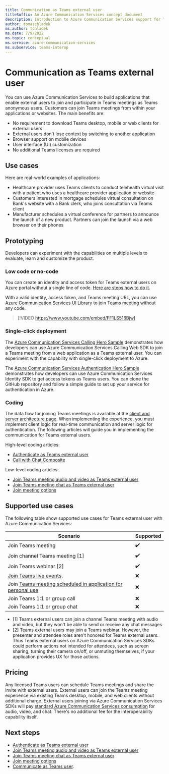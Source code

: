 ```yaml
---
title: Communication as Teams external user
titleSuffix: An Azure Communication Services concept document
description: Introduction to Azure Communication Services support for Teams external users
author: tomaschladek
ms.author: tchladek
ms.date: 7/9/2022
ms.topic: conceptual
ms.service: azure-communication-services
ms.subservice: teams-interop
---
```


# Communication as Teams external user

You can use Azure Communication Services to build applications that enable external users to join and participate in Teams meetings as Teams anonymous users. Customers can join Teams meetings from within your applications or websites. The main benefits are:
- No requirement to download Teams desktop, mobile or web clients for external users
- External users don't lose context by switching to another application
- Browser support on mobile devices
- User interface (UI) customization
- No additional Teams licenses are required

## Use cases
Here are real-world examples of applications:
- Healthcare provider uses Teams clients to conduct telehealth virtual visit with a patient who uses a healthcare provider application or website
- Customers interested in mortgage schedules virtual consultation on Bank's website with a Bank clerk, who joins consultation via Teams client
- Manufacturer schedules a virtual conference for partners to announce the launch of a new product. Partners can join the launch via a web browser on their phones 

## Prototyping

Developers can experiment with the capabilities on multiple levels to evaluate, learn and customize the product.

### Low code or no-code

You can create an identity and access token for Teams external users on Azure portal without a single line of code. [Here are steps how to do it](../../../quickstarts/identity/quick-create-identity.md).

With a valid identity, access token, and Teams meeting URL, you can use [Azure Communication Services UI Library](https://azure.github.io/communication-ui-library/?path=/story/composites-call-with-chat-jointeamsmeeting--join-teams-meeting) to join Teams meeting without any code.

>[!VIDEO https://www.youtube.com/embed/FF1LS516Bjw]

### Single-click deployment

The [Azure Communication Services Calling Hero Sample](../../../samples/calling-hero-sample.md) demonstrates how developers can use Azure Communication Services Calling Web SDK to join a Teams meeting from a web application as a Teams external user. You can experiment with the capability with single-click deployment to Azure.

The [Azure Communication Services Authentication Hero Sample](../../../samples/trusted-auth-sample.md) demonstrates how developers can use Azure Communication Services Identity SDK to get access tokens as Teams users. You can clone the GitHub repository and follow a simple guide to set up your service for authentication in Azure.

### Coding

The data flow for joining Teams meetings is available at the [client and server architecture page](../../client-and-server-architecture.md). When implementing the experience, you must implement client logic for real-time communication and server logic for authentication. The following articles will guide you in implementing the communication for Teams external users.

High-level coding articles:
- [Authenticate as Teams external user](../../../quickstarts/identity/access-tokens.md) 
- [Call with Chat Composite](https://azure.github.io/communication-ui-library/?path=/docs/composites-call-with-chat-basicexample--basic-example)

Low-level coding articles:
- [Join Teams meeting audio and video as Teams external user](../../../quickstarts/voice-video-calling/get-started-teams-interop.md)
- [Join Teams meeting chat as Teams external user](../../../quickstarts/chat/meeting-interop.md)
- [Join meeting options](../../../how-tos/calling-sdk/teams-interoperability.md)

## Supported use cases

The following table show supported use cases for Teams external user with Azure Communication Services:

| Scenario | Supported |
| --- | --- |
| Join Teams meeting | ✔️ |
| Join channel Teams meeting [1] | ✔️ |
| Join Teams webinar [2] | ✔️ |
| [Join Teams live events](/microsoftteams/teams-live-events/what-are-teams-live-events).| ❌ |
| Join [Teams meeting scheduled in application for personal use](https://www.microsoft.com/microsoft-teams/teams-for-home) | ❌ |
| Join Teams 1:1 or group call | ❌ |
| Join Teams 1:1 or group chat | ❌ |

- [1] Teams external users can join a channel Teams meeting with audio and video, but they won't be able to send or receive any chat messages
- [2] Teams external users may join a Teams webinar. However, the presenter and attendee roles aren't honored for Teams external users. Thus Teams external users on Azure Communication Services SDKs could perform actions not intended for attendees, such as screen sharing, turning their camera on/off, or unmuting themselves, if your application provides UX for those actions.

## Pricing
Any licensed Teams users can schedule Teams meetings and share the invite with external users. External users can join the Teams meeting experience via existing Teams desktop, mobile, and web clients without additional charge. External users joining via Azure Communication Services SDKs will pay
[standard Azure Communication Services consumption](https://azure.microsoft.com/pricing/details/communication-services/) for audio, video, and chat. There's no additional fee for the interoperability capability itself.

## Next steps

- [Authenticate as Teams external user](../../../quickstarts/identity//access-tokens.md)
- [Join Teams meeting audio and video as Teams external user](../../../quickstarts/voice-video-calling/get-started-teams-interop.md)
- [Join Teams meeting chat as Teams external user](../../../quickstarts/chat/meeting-interop.md)
- [Join meeting options](../../../how-tos/calling-sdk/teams-interoperability.md)
- [Communicate as Teams user](../../teams-endpoint.md).
